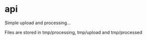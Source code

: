 # api

Simple upload and processing...

Files are stored in tmp/processing, tmp/upload and tmp/processed
